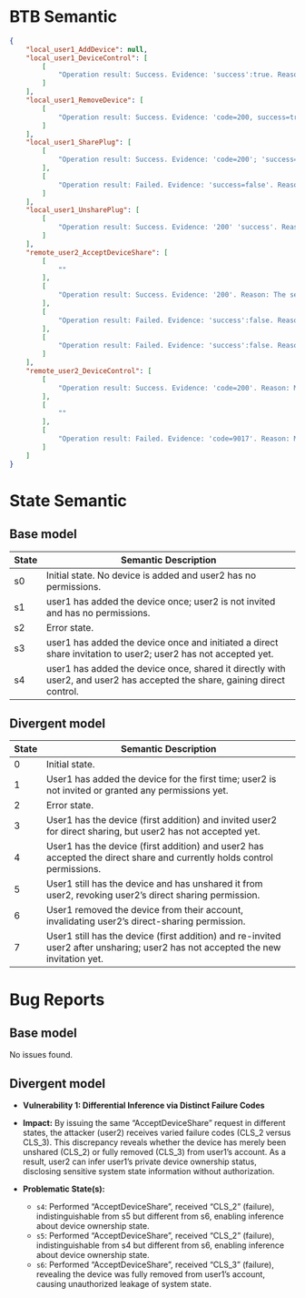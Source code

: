 # BTB Semantic
```json
{
    "local_user1_AddDevice": null,
    "local_user1_DeviceControl": [
        [
            "Operation result: Success. Evidence: 'success':true. Reason: The 200 status code with 'success':true indicates the device property update completed successfully"
        ]
    ],
    "local_user1_RemoveDevice": [
        [
            "Operation result: Success. Evidence: 'code=200, success=true'; 'code':200,'success':true'; 'code:200, success:true'. Reason: The request returned code 200 with success=true, indicating device removal was successful."
        ]
    ],
    "local_user1_SharePlug": [
        [
            "Operation result: Success. Evidence: 'code=200'; 'success=true'. Reason: The share request returned code=200 with success=true."
        ],
        [
            "Operation result: Failed. Evidence: 'success=false'. Reason: The share request returned success=false."
        ]
    ],
    "local_user1_UnsharePlug": [
        [
            "Operation result: Success. Evidence: '200' 'success'. Reason: Code=200 with success=true indicates the unshare operation completed successfully."
        ]
    ],
    "remote_user2_AcceptDeviceShare": [
        [
            ""
        ],
        [
            "Operation result: Success. Evidence: '200'. Reason: The server responded with code 200, indicating acceptance."
        ],
        [
            "Operation result: Failed. Evidence: 'success':false. Reason: The payload indicates success=false, producing a failure result."
        ],
        [
            "Operation result: Failed. Evidence: 'success':false. Reason: The payload indicates success=false, producing a failure result."
        ]
    ],
    "remote_user2_DeviceControl": [
        [
            "Operation result: Success. Evidence: 'code=200'. Reason: Majority consensus indicates code=200 signifies a successful update. Additional evidence mentions a success flag."
        ],
        [
            ""
        ],
        [
            "Operation result: Failed. Evidence: 'code=9017'. Reason: Majority consensus indicates code=9017 denotes an operation failure. Additional evidence includes a false success flag."
        ]
    ]
}
```

# State Semantic
## Base model
| State | Semantic Description                                                                                   |
|-------|--------------------------------------------------------------------------------------------------------|
| s0    | Initial state. No device is added and user2 has no permissions.                                       |
| s1    | user1 has added the device once; user2 is not invited and has no permissions.                          |
| s2    | Error state.                                                                                          |
| s3    | user1 has added the device once and initiated a direct share invitation to user2; user2 has not accepted yet. |
| s4    | user1 has added the device once, shared it directly with user2, and user2 has accepted the share, gaining direct control. |

## Divergent model
| State | Semantic Description |
|-------|----------------------|
| 0     | Initial state. |
| 1     | User1 has added the device for the first time; user2 is not invited or granted any permissions yet. |
| 2     | Error state. |
| 3     | User1 has the device (first addition) and invited user2 for direct sharing, but user2 has not accepted yet. |
| 4     | User1 has the device (first addition) and user2 has accepted the direct share and currently holds control permissions. |
| 5     | User1 still has the device and has unshared it from user2, revoking user2’s direct sharing permission. |
| 6     | User1 removed the device from their account, invalidating user2’s direct-sharing permission. |
| 7     | User1 still has the device (first addition) and re-invited user2 after unsharing; user2 has not accepted the new invitation yet. |

# Bug Reports
## Base model
No issues found.

## Divergent model
*   **Vulnerability 1: Differential Inference via Distinct Failure Codes**  
*   **Impact:** By issuing the same “AcceptDeviceShare” request in different states, the attacker (user2) receives varied failure codes (CLS_2 versus CLS_3). This discrepancy reveals whether the device has merely been unshared (CLS_2) or fully removed (CLS_3) from user1’s account. As a result, user2 can infer user1’s private device ownership status, disclosing sensitive system state information without authorization.

*   **Problematic State(s):**
    *   `s4`: Performed “AcceptDeviceShare”, received “CLS_2” (failure), indistinguishable from s5 but different from s6, enabling inference about device ownership state.  
    *   `s5`: Performed “AcceptDeviceShare”, received “CLS_2” (failure), indistinguishable from s4 but different from s6, enabling inference about device ownership state.  
    *   `s6`: Performed “AcceptDeviceShare”, received “CLS_3” (failure), revealing the device was fully removed from user1’s account, causing unauthorized leakage of system state.